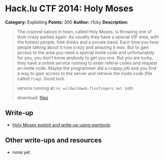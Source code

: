 # Hack.lu CTF 2014: Holy Moses

**Category:** Exploiting
**Points:** 300
**Author:** r1cky
**Description:**

> The craziest saloon in town, called Holy Moses, is throwing one of their crazy parties again. As usually they have a special VIP area, with the hottest people, free drinks and a private band. Each time you hear people talking about it how crazy and amazing it was. But to gain access to the area you need a special invite code and unfortunately for you, you don’t know anybody to get you one. But you are lucky, they have a online service running to enter referal codes and request an invite code. Maybe the programmer did a crappy job and you find a way to gain access to the server and retrieve the invite code (file called `flag`). Good luck.
>
> service running at: `nc wildwildweb.fluxfingers.net 1405`
>
> download: [files](saloon_6ff96a0f14e8cf82f050c91db16aee3b.tar.gz)

## Write-up

* [Holy Moses exploit and write-up using pwntools](https://github.com/zachriggle/pwntools-write-ups/blob/570b468/2014/hacklu/holy-moses/expl.py)

## Other write-ups and resources

* none yet
